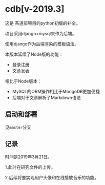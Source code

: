 # cdb[v-2019.3]

这是 茶道部项目的python初版的补全。

项目采用django+mysql来作为后端。

使用django作为后端渲染的模板语法。

本版本延续了Node版的功能：

- 登录注册
- 文章发表

相比于Node版本：

- MySQL的ORM操作相比于MongoDB更加便捷
- 后端对于文章解析了Markdown语法



## 启动和部署

见`master`分支



## 记录

时间是2019年3月21日。

1.此时在研究文件的上传。

2.后续将要实现用户头像和在线播放音乐的功能。
